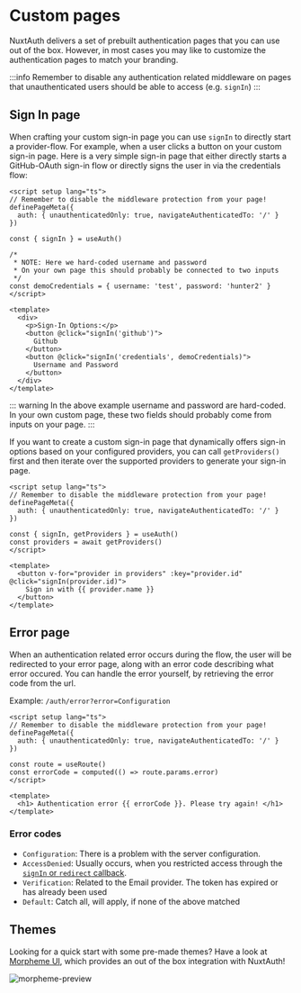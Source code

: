 # Custom pages

NuxtAuth delivers a set of prebuilt authentication pages that you can use out of the box. However, in most cases you may like to customize the authentication pages to match your branding.

:::info
Remember to disable any authentication related middleware on pages that unauthenticated users should be able to access (e.g. `signIn`)
:::

## Sign In page

When crafting your custom sign-in page you can use `signIn` to directly start a provider-flow. For example, when a user clicks a button on your custom sign-in page. Here is a very simple sign-in page that either directly starts a GitHub-OAuth sign-in flow or directly signs the user in via the credentials flow:

```vue
<script setup lang="ts">
// Remember to disable the middleware protection from your page!
definePageMeta({
  auth: { unauthenticatedOnly: true, navigateAuthenticatedTo: '/' }
})

const { signIn } = useAuth()

/*
 * NOTE: Here we hard-coded username and password
 * On your own page this should probably be connected to two inputs
 */
const demoCredentials = { username: 'test', password: 'hunter2' }
</script>

<template>
  <div>
    <p>Sign-In Options:</p>
    <button @click="signIn('github')">
      Github
    </button>
    <button @click="signIn('credentials', demoCredentials)">
      Username and Password
    </button>
  </div>
</template>
```

::: warning
In the above example username and password are hard-coded. In your own custom page, these two fields should probably come from inputs on your page.
:::

If you want to create a custom sign-in page that dynamically offers sign-in options based on your configured providers, you can call `getProviders()` first and then iterate over the supported providers to generate your sign-in page.

```vue
<script setup lang="ts">
// Remember to disable the middleware protection from your page!
definePageMeta({
  auth: { unauthenticatedOnly: true, navigateAuthenticatedTo: '/' }
})

const { signIn, getProviders } = useAuth()
const providers = await getProviders()
</script>

<template>
  <button v-for="provider in providers" :key="provider.id" @click="signIn(provider.id)">
    Sign in with {{ provider.name }}
  </button>
</template>
```

## Error page

When an authentication related error occurs during the flow, the user will be redirected to your error page, along with an error code describing what error occured. You can handle the error yourself, by retrieving the error code from the url.

Example: `/auth/error?error=Configuration`

```vue
<script setup lang="ts">
// Remember to disable the middleware protection from your page!
definePageMeta({
  auth: { unauthenticatedOnly: true, navigateAuthenticatedTo: '/' }
})

const route = useRoute()
const errorCode = computed(() => route.params.error)
</script>

<template>
  <h1> Authentication error {{ errorCode }}. Please try again! </h1>
</template>
```

### Error codes

- `Configuration`: There is a problem with the server configuration.
- `AccessDenied`: Usually occurs, when you restricted access through the [`signIn` or `redirect` callback](/guide/authjs/nuxt-auth-handler#callbacks).
- `Verification`: Related to the Email provider. The token has expired or has already been used
- `Default`: Catch all, will apply, if none of the above matched

## Themes

Looking for a quick start with some pre-made themes? Have a look at [Morpheme UI](https://ui.morpheme.design/templates/nuxt-auth.html), which provides an out of the box integration with NuxtAuth!

![morpheme-preview](/authjs/morpheme-auth-screenshot.png)

